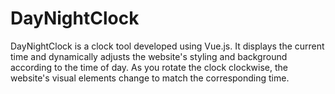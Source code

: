 # DayNightClock
DayNightClock is a clock tool developed using Vue.js. It displays the current time and dynamically adjusts the website's styling and background according to the time of day. As you rotate the clock clockwise, the website's visual elements change to match the corresponding time.

